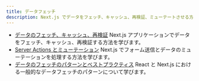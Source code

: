 ```yaml
---
title: データフェッチ
description: Next.js でデータをフェッチ、キャッシュ、再検証、ミューテートさせる方法を学びます。
---
```


- [データのフェッチ、キャッシュ、再検証](https://nextjs.org/docs/app/building-your-application/data-fetching/fetching-caching-and-revalidating) Next.js アプリケーションでデータをフェッチ、キャッシュ、再検証する方法を学びます。
- [Server Actions とミューテーション](/docs/app-router/building-your-application/data-fetching/server-actions-and-mutations) Next.js でフォーム送信とデータのミューテーションを処理する方法を学びます。
- [データのフェッチのパターンとベストプラクティス](https://nextjs.org/docs/app/building-your-application/data-fetching/patterns) React と Next.js における一般的なデータフェッチのパターンについて学びます。
